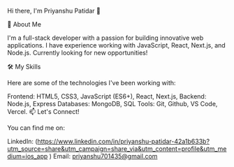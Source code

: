 Hi there, I'm Priyanshu Patidar 👋

🚀 About Me

I'm a full-stack developer with a passion for building innovative web applications. I have experience working with JavaScript, React, Next.js, and Node.js. Currently looking for new opportunities!

🛠 My Skills

Here are some of the technologies I've been working with:

Frontend: HTML5, CSS3, JavaScript (ES6+), React, Next.js,
Backend: Node.js, Express
Databases: MongoDB, SQL
Tools: Git, Github, VS Code, Vercel.
📫 Let's Connect!

You can find me on:

LinkedIn: (https://www.linkedin.com/in/priyanshu-patidar-42a1b633b?utm_source=share&utm_campaign=share_via&utm_content=profile&utm_medium=ios_app )
Email: priyanshu701435@gmail.com
